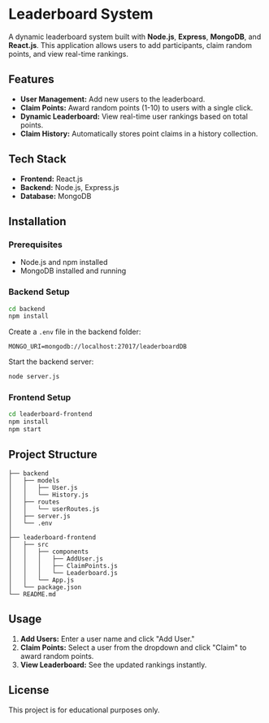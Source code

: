 # Leaderboard System

A dynamic leaderboard system built with **Node.js**, **Express**, **MongoDB**, and **React.js**. This application allows users to add participants, claim random points, and view real-time rankings.

## Features

- **User Management:** Add new users to the leaderboard.
- **Claim Points:** Award random points (1-10) to users with a single click.
- **Dynamic Leaderboard:** View real-time user rankings based on total points.
- **Claim History:** Automatically stores point claims in a history collection.

## Tech Stack

- **Frontend:** React.js
- **Backend:** Node.js, Express.js
- **Database:** MongoDB

## Installation

### Prerequisites
- Node.js and npm installed
- MongoDB installed and running

### Backend Setup
```bash
cd backend
npm install
```

Create a `.env` file in the backend folder:
```
MONGO_URI=mongodb://localhost:27017/leaderboardDB
```

Start the backend server:
```bash
node server.js
```

### Frontend Setup
```bash
cd leaderboard-frontend
npm install
npm start
```

## Project Structure

```
├── backend
│   ├── models
│   │   ├── User.js
│   │   └── History.js
│   ├── routes
│   │   └── userRoutes.js
│   ├── server.js
│   └── .env
│
├── leaderboard-frontend
│   ├── src
│   │   ├── components
│   │   │   ├── AddUser.js
│   │   │   ├── ClaimPoints.js
│   │   │   └── Leaderboard.js
│   │   └── App.js
│   └── package.json
└── README.md
```

## Usage

1. **Add Users:** Enter a user name and click "Add User."
2. **Claim Points:** Select a user from the dropdown and click "Claim" to award random points.
3. **View Leaderboard:** See the updated rankings instantly.

## License

This project is for educational purposes only.


